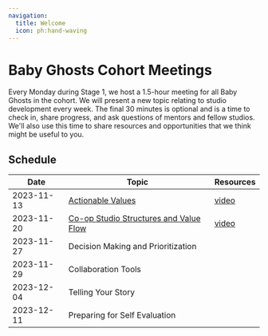 ```yaml
---
navigation:
  title: Welcome
  icon: ph:hand-waving
---
```


# Baby Ghosts Cohort Meetings

Every Monday during Stage 1, we host a 1.5-hour meeting for all Baby Ghosts in the cohort. We will present a new topic relating to studio development every week. The final 30 minutes is optional and is a time to check in, share progress, and ask questions of mentors and fellow studios. We'll also use this time to share resources and opportunities that we think might be useful to you.

## Schedule

| Date | Topic | Resources |
| ---- | ----- | --------- |
| 2023-11-13 | [Actionable Values](/baby-ghosts/actionable-values) | [video](https://drive.google.com/file/d/14B9I9X6_KwuZU_f-O7ZGtWgyU3cWv5zS/view?usp=sharing)|
| 2023-11-20 |[Co-op Studio Structures and Value Flow](/baby-ghosts/co-op-structure) |[video](https://drive.google.com/file/d/1wqT-Y5fvD3bP32zqsqugNd27MIZvSSPW/view) | 
| 2023-11-27 |Decision Making and Prioritization | | 
| 2023-11-29 |Collaboration Tools | | 
| 2023-12-04 |Telling Your Story | | 
| 2023-12-11 |Preparing for Self Evaluation | | 